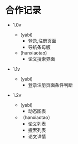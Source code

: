 # 合作记录

* 1.0v 
  * (yabi)
    * 登录,注册页面
    * 导航条母版
  * (hanxiaotao)
    * 论文搜索界面
* 1.1v
  * (yabi)
    * 登录注册页面条件判断

* 1.2v
  * (yabi)
    * 动态图表
  * （hanxiaotao）
    * 论文列表
    * 搜索列表
    * 论文详情